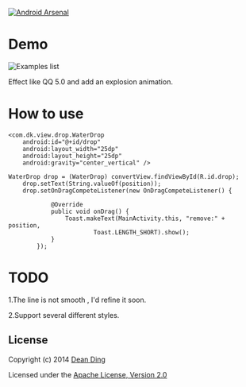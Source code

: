 [![Android Arsenal](https://img.shields.io/badge/Android%20Arsenal-Bubble--Notification-brightgreen.svg?style=flat)](https://android-arsenal.com/details/1/875)

# Demo
![Examples list](http://dk-exp.com/wp-content/uploads/2014/08/WaterDrop.gif)


Effect like QQ 5.0 and add an explosion animation.

# How to use

    <com.dk.view.drop.WaterDrop
		android:id="@+id/drop"
		android:layout_width="25dp"
		android:layout_height="25dp"
		android:gravity="center_vertical" />

	WaterDrop drop = (WaterDrop) convertView.findViewById(R.id.drop);
		drop.setText(String.valueOf(position));
		drop.setOnDragCompeteListener(new OnDragCompeteListener() {

				@Override
				public void onDrag() {
					Toast.makeText(MainActivity.this, "remove:" + position,
							Toast.LENGTH_SHORT).show();
				}
			});


# TODO
1.The line is not smooth , I'd refine it soon.

2.Support several different styles.


## License
Copyright (c) 2014 [Dean Ding](http://dk-exp.com)

Licensed under the [Apache License, Version 2.0](http://www.apache.org/licenses/LICENSE-2.0.html)
